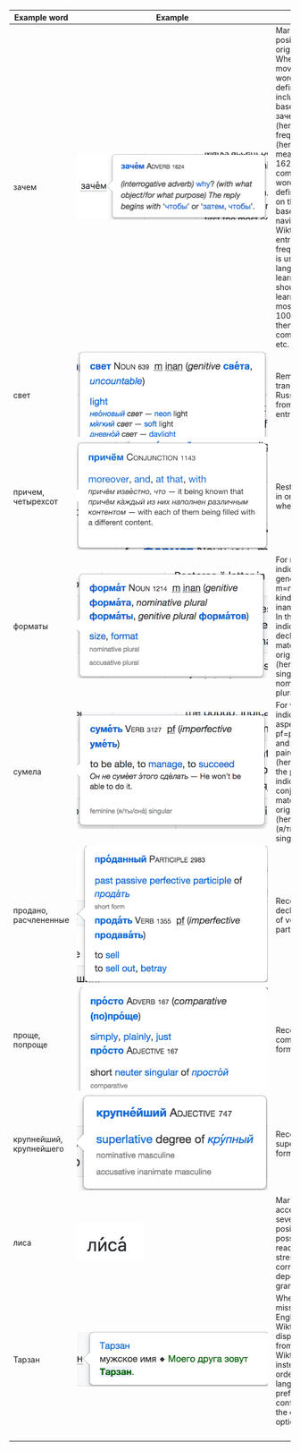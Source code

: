 | Example word | Example | Feature |
| ---         |     ---      |          --- |
| зачем | ![зачем](зачем.png) | Marks accent position in the original word. When cursor is moved over the word, pops up a definition including word base form (here заче́м), class (here Adverb), frequency rank (here 1624, meaning it is the 1624th most commonly used word) and a definition. Click on the word base form to navigate to the Wiktionary entry. The frequency rank is useful for language learners, who should focus on learning first the most common 1000 words, then the most common 5000 etc. |
| свет | ![свет](свет.png) | Removes Latin transcription of Russian text from Wiktionary entries. |
| причем, четырехсот | ![причем](причем.png) | Restores ё letter in original word when spelled е. |
| форматы | ![форматы](форматы.png) | For nouns, indicates the gender (here m=male) and kind (here inan=inanimate). In the popup, indicates the declension(s) matched by the original word (here genitive singular and nominative plural). |
| сумела | ![сумела](сумела.png) | For verbs, indicates the aspect (here pf=perfective) and gives the paired verb (here уме́ть). In the popup, indicates the conjugation(s) matched by the original word (here feminine (я/ты/она́) singular). |
| продано, расчлененные | ![продано](продано.png) | Recognizes declined forms of verb participles. |
| проще, попроще | ![проще](проще.png) | Recognizes comparative forms. |
| крупнейший, крупнейшего | ![крупнейший](крупнейший.png) | Recognizes superlative forms. |
| лиса | ![лиса](лиса.png) | Marks all accents where several accent positions are possible. The reader must stress the correct position depending on grammar. |
| Тарзан | ![Тарзан](Тарзан.png) | When a word is missing from English Wiktionary, displays entry from Russian Wiktionary instead. The order of language preferences is configurable in the extension options. |
| | &nbsp;&nbsp;&nbsp;&nbsp;&nbsp;&nbsp;&nbsp;&nbsp;&nbsp;&nbsp;&nbsp;&nbsp;&nbsp;&nbsp;&nbsp;&nbsp;&nbsp;&nbsp;&nbsp;&nbsp;&nbsp;&nbsp;&nbsp;&nbsp;&nbsp;&nbsp;&nbsp;&nbsp;&nbsp;&nbsp;&nbsp;&nbsp;&nbsp;&nbsp;&nbsp;&nbsp;&nbsp;&nbsp;&nbsp;&nbsp;&nbsp;&nbsp;&nbsp;&nbsp;&nbsp;&nbsp;&nbsp;&nbsp;&nbsp;&nbsp;&nbsp;&nbsp;&nbsp;&nbsp;&nbsp;&nbsp;&nbsp;&nbsp;&nbsp;&nbsp;&nbsp;&nbsp;&nbsp;&nbsp;&nbsp;&nbsp;&nbsp;&nbsp;&nbsp;&nbsp;&nbsp;&nbsp;&nbsp;&nbsp;&nbsp;&nbsp;&nbsp;&nbsp;&nbsp;&nbsp;&nbsp;&nbsp;&nbsp;&nbsp;&nbsp;&nbsp;&nbsp;&nbsp;&nbsp;&nbsp; | |
